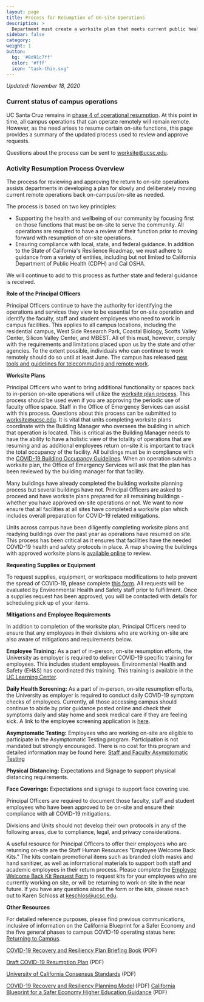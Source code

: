 ```yaml
---
layout: page
title: Process for Resumption of On-site Operations
description: >
  Department must create a worksite plan that meets current public health guidelines.
sidebar: false
category: 
weight: 1
button:
  bg: '#8d91c7ff'
  color: '#fff'
  icon: "task-thin.svg"
---
```

*Updated: November 18, 2020*

### Current status of campus operations

UC Santa Cruz remains in [phase 4 of operational resumption](https://recovery.ucsc.edu/assets/images/resumption-phases.pdf). At this point in time, all campus operations that can operate remotely will remain remote. However, as the need arises to resume certain on-site functions, this page provides a summary of the updated process used to review and approve requests.

Questions about the process can be sent to worksite@ucsc.edu.

### Activity Resumption Process Overview

The process for reviewing and approving the return to on-site operations assists departments in developing a plan for slowly and deliberately moving current remote operations back on-campus/on-site as needed.

The process is based on two key principles:

- Supporting the health and wellbeing of our community by focusing first on those functions that must be on-site to serve the community. All operations are required to have a review of their function prior to moving forward with resumption of on-site operations.
- Ensuring compliance with local, state, and federal guidance. In addition to the State of California&#39;s Resilience Roadmap, we must adhere to guidance from a variety of entities, including but not limited to California Department of Public Health (CDPH) and Cal OSHA.

We will continue to add to this process as further state and federal guidance is received.

**Role of the Principal Officers**

Principal Officers continue to have the authority for identifying the operations and services they view to be essential for on-site operation and identify the faculty, staff and student employees who need to work in campus facilities. This applies to all campus locations, including the residential campus, West Side Research Park, Coastal Biology, Scotts Valley Center, Silicon Valley Center, and MBEST. All of this must, however, comply with the requirements and limitations placed upon us by the state and other agencies. To the extent possible, individuals who can continue to work remotely should do so until at least June. The campus has released [new tools and guidelines for telecommuting and remote work](https://recovery.ucsc.edu/support-for-employees/).

**Worksite Plans**

Principal Officers who want to bring additional functionality or spaces back to in-person on-site operations will utilize the [worksite plan process](https://recovery.ucsc.edu/assets/images/worksite-plan.pdf). This process should be used even if you are approving the periodic use of faculty office space. Staff in the Office of Emergency Services can assist with this process. Questions about this process can be submitted to [worksite@ucsc.edu](mailto:worksite@ucsc.edu). It is vital that units completing worksite plans coordinate with the Building Manager who oversees the building in which that operation is located. This is critical as the Building Manager needs to have the ability to have a holistic view of the totality of operations that are resuming and as additional employees return on-site it is important to track the total occupancy of the facility. All buildings must be in compliance with the [COVID-19 Building Occupancy Guidelines](https://drive.google.com/file/d/1-umqn--FmZ_06sF3-k_qjBbbTeI46ksl/view). When an operation submits a worksite plan, the Office of Emergency Services will ask that the plan has been reviewed by the building manager for that facility.

Many buildings have already completed the building worksite planning process but several buildings have not. Principal Officers are asked to proceed and have worksite plans prepared for all remaining buildings - whether you have approved on-site operations or not. We want to now ensure that all facilities at all sites have completed a worksite plan which includes overall preparation for COVID-19 related mitigations.

Units across campus have been diligently completing worksite plans and readying buildings over the past year as operations have resumed on site. This process has been critical as it ensures that facilities have the needed COVID-19 health and safety protocols in place. A map showing the buildings with approved worksite plans is [available online](https://ucsc.maps.arcgis.com/apps/instant/interactivelegend/index.html?appid=289d5c5fe78a4ee4a2f918a40a04f4f5) to review.

**Requesting Supplies or Equipment**

To request supplies, equipment, or workspace modifications to help prevent the spread of COVID-19, please complete [this form](https://docs.google.com/forms/d/e/1FAIpQLSfZWheLtmc7GOAeEz4qh8Dl_mT9v6FaJlYNOSzQdCEJAJe1WQ/viewform). All requests will be evaluated by Environmental Health and Safety staff prior to fulfillment. Once a supplies request has been approved, you will be contacted with details for scheduling pick up of your items.

**Mitigations and Employee Requirements**

In addition to completion of the worksite plan, Principal Officers need to ensure that any employees in their divisions who are working on-site are also aware of mitigations and requirements below.

**Employee Training:** As a part of in-person, on-site resumption efforts, the University as employer is required to deliver COVID-19 specific training for employees.  This includes student employees. Environmental Health and Safety (EH&amp;S) has coordinated this training. This training is available in the [UC Learning Center](https://shr.ucsc.edu/training/learning-center/index.html).

**Daily Health Screening:** As a part of in-person, on-site resumption efforts, the University as employer is required to conduct daily COVID-19 symptom checks of employees. Currently, all those accessing campus should continue to abide by prior guidance posted online and check their symptoms daily and stay home and seek medical care if they are feeling sick. A link to the employee screening application is [here](https://recovery.ucsc.edu/returning-to-campus/checking-for-symptoms/).

**Asymptomatic Testing:** Employees who are working on-site are eligible to participate in the Asymptomatic Testing program. Participation is not mandated but strongly encouraged. There is no cost for this program and detailed information may be found here: [Staff and Faculty Asymptomatic Testing](https://healthcenter.ucsc.edu/services/covid-19/covid19-staff.html)

**Physical Distancing:** Expectations and Signage to support physical distancing requirements.

**Face Coverings:** Expectations and signage to support face covering use.

Principal Officers are required to document those faculty, staff and student employees who have been approved to be on-site and ensure their compliance with all COVID-19 mitigations.

Divisions and Units should not develop their own protocols in any of the following areas, due to compliance, legal, and privacy considerations.

A useful resource for Principal Officers to offer their employees who are returning on-site are the Staff Human Resources "Employee Welcome Back Kits." The kits contain promotional items such as branded cloth masks and hand sanitizer, as well as informational materials to support both staff and academic employees in their return process.  Please complete the [Employee Welcome Back Kit Request Form](https://docs.google.com/forms/d/e/1FAIpQLSdfaQWEt51A6ooi3HlrlDOcQqAjiznFvoGgQ9JsWVASGIXvsQ/viewform) to request kits for your employees who are currently working on site, or will be returning to work on site in the near future.  If you have any questions about the form or the kits, please reach out to Karen Schloss at [keschlos@ucsc.edu](mailto:keschlos@ucsc.edu).

**Other Resources**

For detailed reference purposes, please find previous communications, inclusive of information on the California Blueprint for a Safer Economy and the five general phases to campus COVID-19 operating status here: [Returning to Campus](https://recovery.ucsc.edu/returning-to-campus/).

[COVID-19 Recovery and Resiliency Plan Briefing Book](https://recovery.ucsc.edu/assets/images/ucsc-recovery-resiliency-briefing-book.pdf) (PDF)

[Draft COVID-19 Resumption Plan](https://recovery.ucsc.edu/assets/images/draft-resumption-plan.pdf) (PDF)

[University of California Consensus Standards](https://recovery.ucsc.edu/assets/images/uc-consent-standard.pdf) (PDF)

[COVID-19 Recovery and Resiliency Planning Model](https://recovery.ucsc.edu/assets/images/recovery-resiliency-model.pdf) (PDF)
[California Blueprint for a Safer Economy Higher Education Guidance](https://files.covid19.ca.gov/pdf/guidance-higher-education--en.pdf) (PDF)
